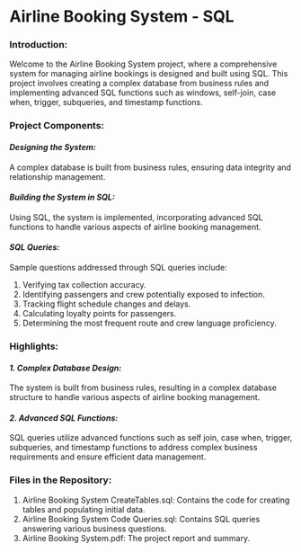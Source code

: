 # Airline Booking System - SQL

<h3>Introduction:</h3>
Welcome to the Airline Booking System project, where a comprehensive system for managing airline bookings is designed and built using SQL. This project involves creating a complex database from business rules and implementing advanced SQL functions such as windows, self-join, case when, trigger, subqueries, and timestamp functions.

<h3>Project Components:</h3>

_<h4>Designing the System:</h4>_ A complex database is built from business rules, ensuring data integrity and relationship management.
_<h4>Building the System in SQL:</h4>_ Using SQL, the system is implemented, incorporating advanced SQL functions to handle various aspects of airline booking management.
_<h4>SQL Queries:</h4>_ Sample questions addressed through SQL queries include:
1. Verifying tax collection accuracy.
2. Identifying passengers and crew potentially exposed to infection.
3. Tracking flight schedule changes and delays.
4. Calculating loyalty points for passengers.
5. Determining the most frequent route and crew language proficiency.

<h3>Highlights:</h3>

_<h4>1. Complex Database Design:</h4>_ The system is built from business rules, resulting in a complex database structure to handle various aspects of airline booking management.
_<h4>2. Advanced SQL Functions:</h4>_ SQL queries utilize advanced functions such as self join, case when, trigger, subqueries, and timestamp functions to address complex business requirements and ensure efficient data management.

<h3>Files in the Repository:</h3>

1. Airline Booking System CreateTables.sql: Contains the code for creating tables and populating initial data.
2. Airline Booking System Code Queries.sql: Contains SQL queries answering various business questions.
3. Airline Booking System.pdf: The project report and summary.
